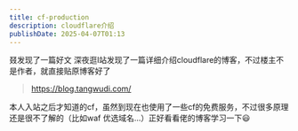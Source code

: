 ```yaml
---
title: cf-production
description: cloudflare介绍
publishDate: 2025-04-07T01:13
---
```

叕发现了一篇好文
深夜逛l站发现了一篇详细介绍cloudflare的博客，不过楼主不是作者，就直接贴原博客好了

> https://blog.tangwudi.com/

本人入站之后才知道的cf，虽然到现在也使用了一些cf的免费服务，不过很多原理还是很不了解的（比如waf 优选域名...）正好看看佬的博客学习一下😃

